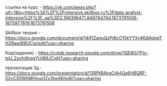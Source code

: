 ссылка на курс - https://vk.com/away.php?utf=1&to=https%3A%2F%2Fintensive.skillbox.ru%2Fdata-analyst-intensive%2F%3F_ga%3D2.166396471.848784764.1673791508-1875977819.1673791508

Skillbox теория - https://docs.google.com/document/d/14IFIZanuQzPt8cO15kYYXr4KdIAdxeTH2Rawl98UCig/edit?usp=sharing

Код(задание) - https://colab.research.google.com/drive/1QE8Gj7Ftc-tsU_2zxfo8rqqYU4MJCyAI?usp=sharing

презентация 3д - https://docs.google.com/presentation/d/13RPtBAkgCtA4Qa6HBQRF-02vCS5WhMHnuo1Zx3twjNI/edit?usp=sharing



